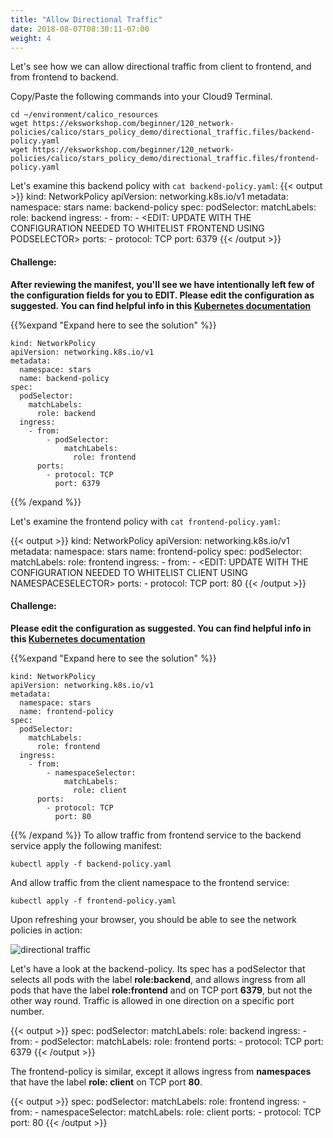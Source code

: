 ```yaml
---
title: "Allow Directional Traffic"
date: 2018-08-07T08:30:11-07:00
weight: 4
---
```

Let's see how we can allow directional traffic from client to frontend, and from frontend to backend.

Copy/Paste the following commands into your Cloud9 Terminal.
```
cd ~/environment/calico_resources
wget https://eksworkshop.com/beginner/120_network-policies/calico/stars_policy_demo/directional_traffic.files/backend-policy.yaml
wget https://eksworkshop.com/beginner/120_network-policies/calico/stars_policy_demo/directional_traffic.files/frontend-policy.yaml
```

Let's examine this backend policy with `cat backend-policy.yaml`:
{{< output >}}
kind: NetworkPolicy
apiVersion: networking.k8s.io/v1
metadata:
  namespace: stars
  name: backend-policy
spec:
  podSelector:
    matchLabels:
      role: backend
  ingress:
    - from:
        - <EDIT: UPDATE WITH THE CONFIGURATION NEEDED TO WHITELIST FRONTEND USING PODSELECTOR>
      ports:
        - protocol: TCP
          port: 6379
{{< /output >}}
#### Challenge:
**After reviewing the manifest, you'll see we have intentionally left few of the configuration fields for you to EDIT. Please edit the configuration as suggested. You can find helpful info in this [Kubernetes documentation](https://kubernetes.io/docs/concepts/services-networking/network-policies/)**

{{%expand "Expand here to see the solution" %}}


```
kind: NetworkPolicy
apiVersion: networking.k8s.io/v1
metadata:
  namespace: stars
  name: backend-policy
spec:
  podSelector:
    matchLabels:
      role: backend
  ingress:
    - from:
        - podSelector:
            matchLabels:
              role: frontend
      ports:
        - protocol: TCP
          port: 6379
```
{{% /expand %}}

Let's examine the frontend policy with `cat frontend-policy.yaml`:

{{< output >}}
kind: NetworkPolicy
apiVersion: networking.k8s.io/v1
metadata:
  namespace: stars
  name: frontend-policy
spec:
  podSelector:
    matchLabels:
      role: frontend
  ingress:
    - from:
        - <EDIT: UPDATE WITH THE CONFIGURATION NEEDED TO WHITELIST CLIENT USING NAMESPACESELECTOR>
      ports:
        - protocol: TCP
          port: 80
{{< /output >}}
#### Challenge:
**Please edit the configuration as suggested. You can find helpful info in this [Kubernetes documentation](https://kubernetes.io/docs/concepts/services-networking/network-policies/)**

{{%expand "Expand here to see the solution" %}}

```
kind: NetworkPolicy
apiVersion: networking.k8s.io/v1
metadata:
  namespace: stars
  name: frontend-policy
spec:
  podSelector:
    matchLabels:
      role: frontend
  ingress:
    - from:
        - namespaceSelector:
            matchLabels:
              role: client
      ports:
        - protocol: TCP
          port: 80
```

{{% /expand %}}
To allow traffic from frontend service to the backend service apply the following manifest:

```
kubectl apply -f backend-policy.yaml
```

And allow traffic from the client namespace to the frontend service:

```
kubectl apply -f frontend-policy.yaml
```
Upon refreshing your browser, you should be able to see the network policies in action:

![directional traffic](/images/calico-client-f-b-access.png)

Let's have a look at the backend-policy. Its spec has a podSelector that selects all pods with the label **role:backend**, and allows ingress from all pods that have the label **role:frontend** and on TCP port **6379**, but not the other way round. Traffic is allowed in one direction on a specific port number.

{{< output >}}
spec:
  podSelector:
    matchLabels:
      role: backend
  ingress:
    - from:
        - podSelector:
            matchLabels:
              role: frontend
      ports:
        - protocol: TCP
          port: 6379
{{< /output >}}

The frontend-policy is similar, except it allows ingress from **namespaces** that have the label **role: client** on TCP port **80**.

{{< output >}}
spec:
  podSelector:
    matchLabels:
      role: frontend
  ingress:
    - from:
        - namespaceSelector:
            matchLabels:
              role: client
      ports:
        - protocol: TCP
          port: 80
{{< /output >}}
